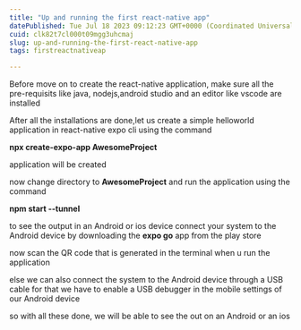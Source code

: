 ```yaml
---
title: "Up and running the first react-native app"
datePublished: Tue Jul 18 2023 09:12:23 GMT+0000 (Coordinated Universal Time)
cuid: clk82t7cl000t09mgg3uhcmaj
slug: up-and-running-the-first-react-native-app
tags: firstreactnativeap

---
```


Before move on to create the react-native application, make sure all the pre-requisits like java, nodejs,android studio and an editor like vscode are installed

After all the installations are done,let us create a simple helloworld application in react-native expo cli using the command

**npx create-expo-app AwesomeProject**

application will be created

now change directory to **AwesomeProject** and run the application using the command

**npm start --tunnel**

to see the output in an Android or ios device connect your system to the Android device by downloading the **expo go** app from the play store

now scan the QR code that is generated in the terminal when u run the application

else we can also connect the system to the Android device through a USB cable for that we have to enable a USB debugger in the mobile settings of our Android device

so with all these done, we will be able to see the out on an Android or an ios